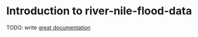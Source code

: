 # Introduction to river-nile-flood-data

TODO: write [great documentation](http://jacobian.org/writing/what-to-write/)
